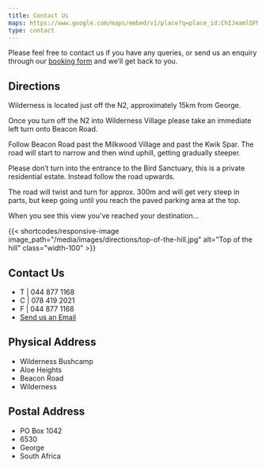 ```yaml
---
title: Contact Us
maps: https://www.google.com/maps/embed/v1/place?q=place_id:ChIJeamlQFMc1h0RSVrpwk3iOQ8&key=AIzaSyA18kP2XrlRrHEN3yxB0XyCUeqUTDvBdvQ&zoom=12
type: contact
---
```

Please feel free to contact us if you have any queries, or send us an enquiry through our [booking form](http://www.wildernessbushcamp.co.za/bookings-enquiries/ "Make a Booking") and we’ll get back to you.

## Directions

Wilderness is located just off the N2, approximately 15km from George.

Once you turn off the N2 into Wilderness Village please take an immediate left turn onto Beacon Road. 

Follow Beacon Road past the Milkwood Village and past the Kwik Spar. The road will start to narrow and then wind uphill, getting gradually steeper. 

Please don’t turn into the entrance to the Bird Sanctuary, this is a private residential estate. Instead follow the road upwards.

The road will twist and turn for approx. 300m and will get very steep in parts, but keep going until you reach the paved parking area at the top. 

When you see this view you've reached your destination…

{{< shortcodes/responsive-image image_path="/media/images/directions/top-of-the-hill.jpg" alt="Top of the hill" class="width-100" >}}

## Contact Us

* T | 044 877 1168  
* C | 078 419 2021  
* F | 044 877 1168  
* [Send us an Email](mailto:info@wildernessbushcamp.co.za "Email us")

## Physical Address

* Wilderness Bushcamp  
* Aloe Heights  
* Beacon Road  
* Wilderness

## Postal Address

* PO Box 1042  
* 6530  
* George  
* South Africa